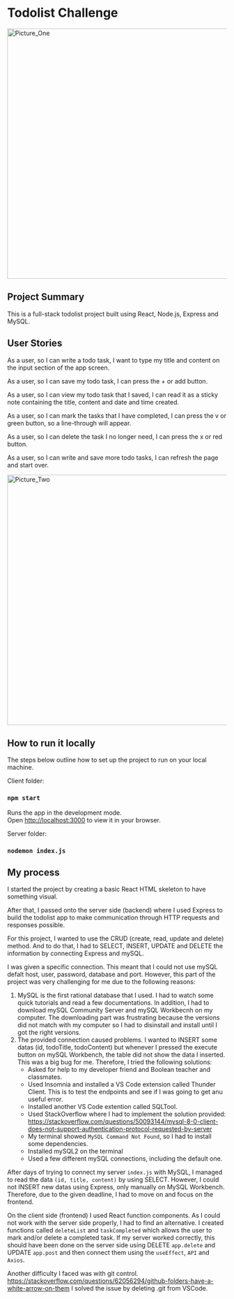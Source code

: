 # Todolist Challenge

<img width="573" alt="Picture_One" src="https://user-images.githubusercontent.com/75957784/212178444-86338e82-8f46-47dd-a977-9e3d6dd849f6.png">

## Project Summary

This is a full-stack todolist project built using React, Node.js, Express and MySQL.

## User Stories

As a user, so I can write a todo task, I want to type my title and content on the input section of the app screen.

As a user, so I can save my todo task, I can press the + or add button.

As a user, so I can view my todo task that I saved, I can read it as a sticky note containing the title, content and date and time created.

As a user, so I can mark the tasks that I have completed, I can press the v or green button, so a line-through will appear.

As a user, so I can delete the task I no longer need, I can press the x or red button.

As a user, so I can write and save more todo tasks, I can refresh the page and start over.

<img width="573" alt="Picture_Two" src="https://user-images.githubusercontent.com/75957784/212178541-ac8326ad-9f3b-41f5-b2a3-22de0fcf81bd.png">

## How to run it locally

The steps below outline how to set up the project to run on your local machine.

Client folder:

### `npm start`

Runs the app in the development mode.\
Open [http://localhost:3000](http://localhost:3000) to view it in your browser.

Server folder:

### `nodemon index.js`

## My process

I started the project by creating a basic React HTML skeleton to have something visual.

After that, I passed onto the server side (backend) where I used Express to build the todolist app to make communication through HTTP requests and responses possible.

For this project, I wanted to use the CRUD (create, read, update and delete) method. And to do that, I had to SELECT, INSERT, UPDATE and DELETE the information by connecting Express and mySQL.

I was given a specific connection. This meant that I could not use mySQL defalt host, user, password, database and port. However, this part of the project was very challenging for me due to the following reasons:

1. MySQL is the first rational database that I used. I had to watch some quick tutorials and read a few documentations. In addition, I had to download mySQL Community Server and mySQL Workbecnh on my computer. The downloading part was frustrating because the versions did not match with my computer so I had to disinstall and install until I got the right versions.
2. The provided connection caused problems. I wanted to INSERT some datas (id, todoTitle, todoContent) but whenever I pressed the execute button on mySQL Workbench, the table did not show the data I inserted. This was a big bug for me. Therefore, I tried the following solutions:
   - Asked for help to my developer friend and Boolean teacher and classmates.
   - Used Insomnia and installed a VS Code extension called Thunder Client. This is to test the endpoints and see if I was going to get anu useful error.
   - Installed another VS Code extention called SQLTool.
   - Used StackOverflow where I had to implement the solution provided: <https://stackoverflow.com/questions/50093144/mysql-8-0-client-does-not-support-authentication-protocol-requested-by-server>
   - My terminal showed ```MySQL Command Not Found```, so I had to install some dependencies.
   - Installed mySQL2 on the terminal
   - Used a few different mySQL connections, including the default one.

After days of trying to connect my server ```index.js``` with MySQL, I managed to read the data ```(id, title, content)``` by using SELECT. However, I could not INSERT new datas using Express, only manually on MySQL Workbench. Therefore, due to the given deadline, I had to move on and focus on the frontend.

On the client side (frontend) I used React function components. As I could not work with the server side properly, I had to find an alternative. I created functions called ```deleteList``` and ```taskCompleted``` which allows the user to mark and/or delete a completed task.
If my server worked correctly, this should have been done on the server side using DELETE ```app.delete``` and UPDATE ```app.post``` and then connect them using the ```useEffect```, ```API``` and ```Axios```.

Another difficulty I faced was with git control. <https://stackoverflow.com/questions/62056294/github-folders-have-a-white-arrow-on-them>
I solved the issue by deleting .git from VSCode.
